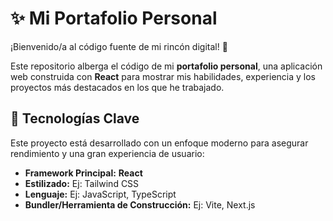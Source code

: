 # ✨ Mi Portafolio Personal

¡Bienvenido/a al código fuente de mi rincón digital! 👋

Este repositorio alberga el código de mi **portafolio personal**, una aplicación web construida con **React** para mostrar mis habilidades, experiencia y los proyectos más destacados en los que he trabajado.

## 🚀 Tecnologías Clave

Este proyecto está desarrollado con un enfoque moderno para asegurar rendimiento y una gran experiencia de usuario:

* **Framework Principal:** **React**
* **Estilizado:** Ej: Tailwind CSS
* **Lenguaje:** Ej: JavaScript, TypeScript
* **Bundler/Herramienta de Construcción:** Ej: Vite, Next.js
